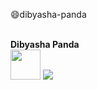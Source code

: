 :smile:dibyasha-panda


<br> **Dibyasha Panda** <br>
<a href="https://linkedin.com/"><img src="https://github.com/DibyashaPanda/dibyasha-panda/blob/master/images/linkedin.png" width = "48" height = "48"></a>
<a href="https://gmail.com/"><img src="https://github.com/DibyashaPanda/dibyasha-panda/blob/master/images/gmail.png"></a>

